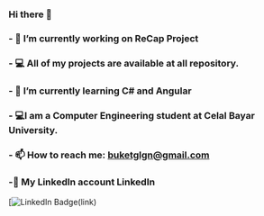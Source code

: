 ### Hi there 👋

###  - 🔭 I’m currently working on ReCap Project
###  - 💻 All of my projects are available at all repository.
###  - 🌱 I’m currently learning C# and Angular
###  - 💻I am a Computer Engineering student at Celal Bayar University.
###  - 📫 How to reach me: buketglgn@gmail.com
###  -🔗 My LinkedIn account LinkedIn

[![LinkedIn Badge](https://img.shields.io/badge/-LinkedIn-000?style=quare&labelColor=000&logo=LinkedIn&logoColor=white&link=buket-gülgün-3086aa1ba/)(link) 

